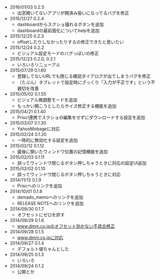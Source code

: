 - 2016/01/03 0.2.5
  - 出窓開いてないアプリが開済み扱いになってるバグを修正
- 2015/12/27 0.2.4
  - dashboardからスクショ撮れるボタンを追加
  - dashboardの最前面化についてhelpを追加
- 2015/12/25 0.2.3
  - offsetしたりしなかったりするの修正できたと思いたい
- 2015/12/24 0.2.2
  - ビジュアル設定モードのバグっぽいの修正
- 2015/12/23 0.2.0, 0.2.1
  - いろいろリニューアル
- 2015/07/29 0.1.60
  - 登録してないURLでも閉じる確認ダイアログが出てしまうバグを修正
  - （たぶん）タブレットで設定時にざっくり「入力が不正です」という不親切を改善
- 2015/05/02 0.1.55
  - ビジュアル微調整モードを追加
  - もっかい開こうとしたらサイズ修正する機能を追加
- 2015/04/21 0.1.40
  - Prisc!連携でスクショの編集をせずにダウンロードする設定を追加
- 2015/03/07 0.1.30
  - YahooMobageに対応
- 2015/02/24 0.1.20
  - 一時的に無効化する設定を追加
- 2015/02/12 0.1.12
  - 最後に開いたウィンドウ位置の記憶機能を追加
- 2015/02/03 0.1.11
  - 誤ってウィンドウ閉じるボタン押しちゃうときに対応の設定UI追加
- 2015/02/02 0.1.10
  - 誤ってウィンドウ閉じるボタン押しちゃうときに対応
- 2014/11/13 0.1.9
  - Priscへのリンクを追加
- 2014/10/01 0.1.8
  - demado_memoへのリンクを追加
  - RELEASE NOTEへのリンクを追加
- 2014/09/30 0.1.7
  - オフセットにゼロを許す
- 2014/09/29 0.1.6
  - www.dmm.co.jpのオフセット効かない不具合修正
- 2014/09/28 0.1.5
  - www.dmm.co.jpに対応
- 2014/09/27 0.1.4
  - デフォルト値ちゃんとした
- 2014/09/25 0.1.3
  - いろいろ
- 2014/09/24 0.1.2
  - 公開とか
